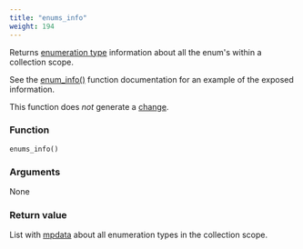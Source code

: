 ```yaml
---
title: "enums_info"
weight: 194
---
```


Returns [enumeration type](../../data-types/enum) information about all the enum's within a collection scope.

See the [enum_info()](../enum_info) function documentation for an example of the exposed information.

This function does *not* generate a [change](../../overview/changes).

### Function

`enums_info()`

### Arguments

None

### Return value

List with [mpdata](../../data-types/mpdata) about all enumeration types in the collection scope.
